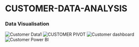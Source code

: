 # CUSTOMER-DATA-ANALYSIS

### Data Visualisation

![Customer Data1](https://github.com/user-attachments/assets/d2e1dd60-3171-4c4c-bd1f-6336ef58cf63)
![CUSTOMER PIVOT](https://github.com/user-attachments/assets/bdf91633-9976-42d1-9300-638c2ac5e472)
![Customer dashboard](https://github.com/user-attachments/assets/10945264-5b7e-43b8-8f8a-002b7b8babd1)
![Customer Power BI](https://github.com/user-attachments/assets/d6c8ad55-32c7-4b6a-a413-4aa3e5f7a3bd)
